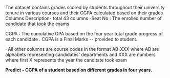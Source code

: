 The dataset contains grades scored by students throughout their university tenure in various courses and their CGPA calculated based on their grades
Columns Description-  total 43 columns
-Seat No : The enrolled number of candidate that took the exams

CGPA : The cumulative GPA based on the four year total grade progress of each candidate . CGPA is a Final Marks -- provided to student.
 
· All other columns are course codes in the format AB-XXX where AB are alphabets representing candidates' departments and XXX are numbers where first X represents the year the canditate took exam

 
**Predict - CGPA of a student based on different grades in four years.**

